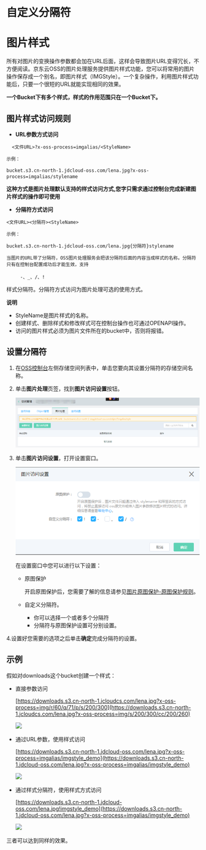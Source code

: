 # 自定义分隔符

# 图片样式 

所有对图片的变换操作参数都会加在URL后面，这样会导致图片URL变得冗长，不方便阅读。京东云OSS的图片处理服务提供图片样式功能，您可以将常用的图片操作保存成一个别名，即图片样式（IMGStyle）。一个复杂操作，利用图片样式功能后，只要一个很短的URL就能实现相同的效果。

**一个Bucket下有多个样式，样式的作用范围只在一个Bucket下。**

##  图片样式访问规则 

*  **URL参数方式访问**
 ```
   <文件URL>?x-oss-process=imgalias/<StyleName>

 ```

    示例：
```
bucket.s3.cn-north-1.jdcloud-oss.com/lena.jpg?x-oss-process=imgalias/stylename

```

 **这种方式是图片处理默认支持的样式访问方式,您字只需求通过控制台完成新建图片样式的操作即可使用**

* **分隔符方式访问**

```
<文件URL><分隔符><StyleName>

```

    示例：
   
 ```
 bucket.s3.cn-north-1.jdcloud-oss.com/lena.jpg{分隔符}stylename 
 
 ```
 

    当图片的URL带了分隔符，OSS图片处理服务会把该分隔符后面的内容当成样式的名称。分隔符只有在控制台配置成功后才能生效，支持
        
         -、_、/、!
       
        
   样式分隔符。分隔符方式访问为图片处理可选的使用方式。

**说明**

*  StyleName是图片样式的名称。
*   创建样式、删除样式和修改样式可在控制台操作也可通过OPENAPI操作。
*   访问的图片样式必须为图片文件所在的bucket中，否则将报错。
  

## 设置分隔符 

1.  在[OSS控制台](https://oss-console.jdcloud.com/space)左侧存储空间列表中，单击您要向其设置分隔符的存储空间名称。

2.  单击**图片处理**页签，找到**图片访问设置**按钮。

    ![](../../../../../image/Object-Storage-Service/OSS-152.png)

3.  单击**图片访问设置**，打开设置窗口。

    ![](../../../../../image/Object-Storage-Service/OSS-151.png)

    在设置窗口中您可以进行以下设置：

    -   原图保护
    
        开启原图保护后，您需要了解的信息请参见[图片原图保护-原图保护规则](https://docs.jdcloud.com/cn/object-storage-service/source-image-protection)。

        
    -   自定义分隔符。
        * 你可以选择一个或者多个分隔符
        * 分隔符与原图保护设置可分别设置。
        
        
4.设置好您需要的选项之后单击**确定**完成分隔符的设置。


## 示例

假如对downloads这个bucket创建一个样式：


-   直接参数访问

    [https://downloads.s3.cn-north-1.jcloudcs.com/lena.jpg?x-oss-process=img/r/60/q/71/p/s/200/300](https://downloads.s3.cn-north-1.jcloudcs.com/lena.jpg?x-oss-process=img/s/200/300/cc/200/260)

    ![](https://downloads.s3.cn-north-1.jcloudcs.com/lena.jpg?x-oss-process=img/r/60/q/71/p/s/200/300)

-   通过URL参数，使用样式访问

    [https://downloads.s3.cn-north-1.jdcloud-oss.com/lena.jpg?x-oss-process=imgalias/imgstyle_demo](https://downloads.s3.cn-north-1.jdcloud-oss.com/lena.jpg?x-oss-process=imgalias/imgstyle_demo)

    ![](https://downloads.s3.cn-north-1.jdcloud-oss.com/lena.jpg?x-oss-process=imgalias/imgstyle_demo)

-   通过样式分隔符，使用样式方式访问

    [https://downloads.s3.cn-north-1.jdcloud-oss.com/lena.jpg!imgstyle_demo](https://downloads.s3.cn-north-1.jdcloud-oss.com/lena.jpg?x-oss-process=imgalias/imgstyle_demo)

    ![](https://downloads.s3.cn-north-1.jdcloud-oss.com/lena.jpg?x-oss-process=imgalias/imgstyle_demo)


三者可以达到同样的效果。



